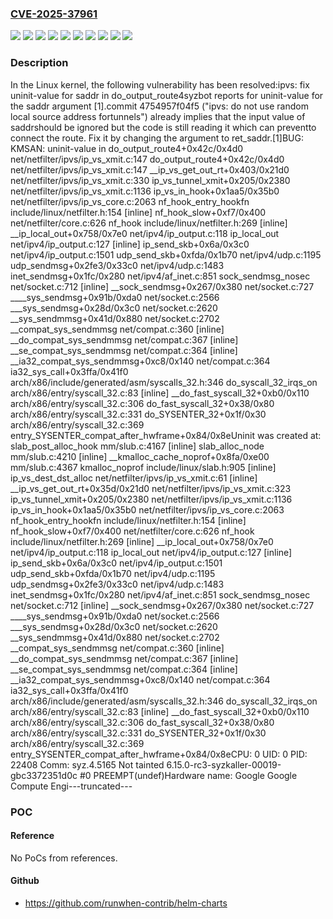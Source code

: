 ### [CVE-2025-37961](https://cve.mitre.org/cgi-bin/cvename.cgi?name=CVE-2025-37961)
![](https://img.shields.io/static/v1?label=Product&message=Linux&color=blue)
![](https://img.shields.io/static/v1?label=Version&message=&color=brightgreen)
![](https://img.shields.io/static/v1?label=Version&message=212c45ac20229c1752dd56fa38e9a8d57127974b%20&color=brightgreen)
![](https://img.shields.io/static/v1?label=Version&message=2f0c79dd1e9d55a279b0a8e363717b7a896fe7b4%20&color=brightgreen)
![](https://img.shields.io/static/v1?label=Version&message=4.2%20&color=brightgreen)
![](https://img.shields.io/static/v1?label=Version&message=4754957f04f5f368792a0eb7dab0ae89fb93dcfd%20&color=brightgreen)
![](https://img.shields.io/static/v1?label=Version&message=cc2b6a186da7580d4557e7175c5ab4b18d9a57f0%20&color=brightgreen)
![](https://img.shields.io/static/v1?label=Version&message=e89e653311ac2c9f37ceb778212ae4dbe1104091%20&color=brightgreen)
![](https://img.shields.io/static/v1?label=Version&message=f1d62fb20245bc89d6ba93d829763450250a592b%20&color=brightgreen)
![](https://img.shields.io/static/v1?label=Vulnerability&message=n%2Fa&color=blue)

### Description

In the Linux kernel, the following vulnerability has been resolved:ipvs: fix uninit-value for saddr in do_output_route4syzbot reports for uninit-value for the saddr argument [1].commit 4754957f04f5 ("ipvs: do not use random local source address fortunnels") already implies that the input value of saddrshould be ignored but the code is still reading it which can preventto connect the route. Fix it by changing the argument to ret_saddr.[1]BUG: KMSAN: uninit-value in do_output_route4+0x42c/0x4d0 net/netfilter/ipvs/ip_vs_xmit.c:147 do_output_route4+0x42c/0x4d0 net/netfilter/ipvs/ip_vs_xmit.c:147 __ip_vs_get_out_rt+0x403/0x21d0 net/netfilter/ipvs/ip_vs_xmit.c:330 ip_vs_tunnel_xmit+0x205/0x2380 net/netfilter/ipvs/ip_vs_xmit.c:1136 ip_vs_in_hook+0x1aa5/0x35b0 net/netfilter/ipvs/ip_vs_core.c:2063 nf_hook_entry_hookfn include/linux/netfilter.h:154 [inline] nf_hook_slow+0xf7/0x400 net/netfilter/core.c:626 nf_hook include/linux/netfilter.h:269 [inline] __ip_local_out+0x758/0x7e0 net/ipv4/ip_output.c:118 ip_local_out net/ipv4/ip_output.c:127 [inline] ip_send_skb+0x6a/0x3c0 net/ipv4/ip_output.c:1501 udp_send_skb+0xfda/0x1b70 net/ipv4/udp.c:1195 udp_sendmsg+0x2fe3/0x33c0 net/ipv4/udp.c:1483 inet_sendmsg+0x1fc/0x280 net/ipv4/af_inet.c:851 sock_sendmsg_nosec net/socket.c:712 [inline] __sock_sendmsg+0x267/0x380 net/socket.c:727 ____sys_sendmsg+0x91b/0xda0 net/socket.c:2566 ___sys_sendmsg+0x28d/0x3c0 net/socket.c:2620 __sys_sendmmsg+0x41d/0x880 net/socket.c:2702 __compat_sys_sendmmsg net/compat.c:360 [inline] __do_compat_sys_sendmmsg net/compat.c:367 [inline] __se_compat_sys_sendmmsg net/compat.c:364 [inline] __ia32_compat_sys_sendmmsg+0xc8/0x140 net/compat.c:364 ia32_sys_call+0x3ffa/0x41f0 arch/x86/include/generated/asm/syscalls_32.h:346 do_syscall_32_irqs_on arch/x86/entry/syscall_32.c:83 [inline] __do_fast_syscall_32+0xb0/0x110 arch/x86/entry/syscall_32.c:306 do_fast_syscall_32+0x38/0x80 arch/x86/entry/syscall_32.c:331 do_SYSENTER_32+0x1f/0x30 arch/x86/entry/syscall_32.c:369 entry_SYSENTER_compat_after_hwframe+0x84/0x8eUninit was created at: slab_post_alloc_hook mm/slub.c:4167 [inline] slab_alloc_node mm/slub.c:4210 [inline] __kmalloc_cache_noprof+0x8fa/0xe00 mm/slub.c:4367 kmalloc_noprof include/linux/slab.h:905 [inline] ip_vs_dest_dst_alloc net/netfilter/ipvs/ip_vs_xmit.c:61 [inline] __ip_vs_get_out_rt+0x35d/0x21d0 net/netfilter/ipvs/ip_vs_xmit.c:323 ip_vs_tunnel_xmit+0x205/0x2380 net/netfilter/ipvs/ip_vs_xmit.c:1136 ip_vs_in_hook+0x1aa5/0x35b0 net/netfilter/ipvs/ip_vs_core.c:2063 nf_hook_entry_hookfn include/linux/netfilter.h:154 [inline] nf_hook_slow+0xf7/0x400 net/netfilter/core.c:626 nf_hook include/linux/netfilter.h:269 [inline] __ip_local_out+0x758/0x7e0 net/ipv4/ip_output.c:118 ip_local_out net/ipv4/ip_output.c:127 [inline] ip_send_skb+0x6a/0x3c0 net/ipv4/ip_output.c:1501 udp_send_skb+0xfda/0x1b70 net/ipv4/udp.c:1195 udp_sendmsg+0x2fe3/0x33c0 net/ipv4/udp.c:1483 inet_sendmsg+0x1fc/0x280 net/ipv4/af_inet.c:851 sock_sendmsg_nosec net/socket.c:712 [inline] __sock_sendmsg+0x267/0x380 net/socket.c:727 ____sys_sendmsg+0x91b/0xda0 net/socket.c:2566 ___sys_sendmsg+0x28d/0x3c0 net/socket.c:2620 __sys_sendmmsg+0x41d/0x880 net/socket.c:2702 __compat_sys_sendmmsg net/compat.c:360 [inline] __do_compat_sys_sendmmsg net/compat.c:367 [inline] __se_compat_sys_sendmmsg net/compat.c:364 [inline] __ia32_compat_sys_sendmmsg+0xc8/0x140 net/compat.c:364 ia32_sys_call+0x3ffa/0x41f0 arch/x86/include/generated/asm/syscalls_32.h:346 do_syscall_32_irqs_on arch/x86/entry/syscall_32.c:83 [inline] __do_fast_syscall_32+0xb0/0x110 arch/x86/entry/syscall_32.c:306 do_fast_syscall_32+0x38/0x80 arch/x86/entry/syscall_32.c:331 do_SYSENTER_32+0x1f/0x30 arch/x86/entry/syscall_32.c:369 entry_SYSENTER_compat_after_hwframe+0x84/0x8eCPU: 0 UID: 0 PID: 22408 Comm: syz.4.5165 Not tainted 6.15.0-rc3-syzkaller-00019-gbc3372351d0c #0 PREEMPT(undef)Hardware name: Google Google Compute Engi---truncated---

### POC

#### Reference
No PoCs from references.

#### Github
- https://github.com/runwhen-contrib/helm-charts

